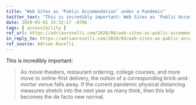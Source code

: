 ```yaml
---
title: "Web Sites as ‘Public Accommodation’ under a Pandemic"
twitter_text: "This is incredibly important: Web Sites as ‘Public Accommodation’ under a Pandemic from @aardrian"
date: 2020-05-01 15:32:17 -0700
tags: [ accessibility ]
ref_url: https://adrianroselli.com/2020/04/web-sites-as-public-accommodation-under-a-pandemic.html
in_reply_to: https://adrianroselli.com/2020/04/web-sites-as-public-accommodation-under-a-pandemic.html
ref_source: Adrian Roselli
---
```


This is incredibly important:

> As movie theaters, restaurant ordering, college courses, and more move to online-first delivery, the notion of a corresponding brick-and-mortar venue falls away. If the current pandemic physical distancing measures stretch into the next year as many think, then this blip becomes the de facto new normal.